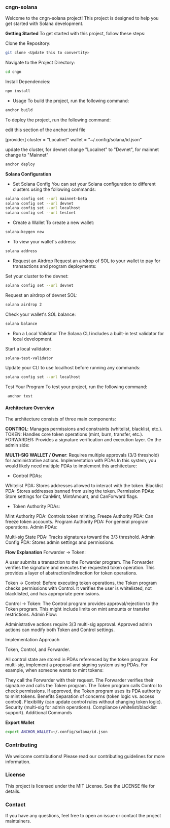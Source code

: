 ### cngn-solana
Welcome to the cngn-solana project! This project is designed to help you get started with Solana development.

**Getting Started**
To get started with this project, follow these steps:

Clone the Repository:

```sh
git clone <Update this to convertity>
```
Navigate to the Project Directory:

```sh
cd cngn
```
Install Dependencies:

```sh
npm install
```
- Usage
To build the project, run the following command:

```sh
anchor build
```

To deploy the project, run the following command:

edit this section of the anchor.toml file

[provider]
cluster = "Localnet"
wallet = "~/.config/solana/id.json"

update the cluster, for devnet change "Localnet" to "Devnet", for mainnet change to "Mainnet"

```sh
anchor deploy
```


**Solana Configuration**
- Set Solana Config
You can set your Solana configuration to different clusters using the following commands:

```sh
solana config set --url mainnet-beta
solana config set --url devnet
solana config set --url localhost
solana config set --url testnet
```
- Create a Wallet
To create a new wallet:

```sh
solana-keygen new
```
- To view your wallet's address:

```sh
solana address
```
- Request an Airdrop
Request an airdrop of SOL to your wallet to pay for transactions and program deployments:

Set your cluster to the devnet:
```sh
solana config set --url devnet
```
Request an airdrop of devnet SOL:

```sh
solana airdrop 2
```
Check your wallet's SOL balance:

```sh
solana balance
```
- Run a Local Validator
The Solana CLI includes a built-in test validator for local development.

Start a local validator:

```sh
solana-test-validator
```
Update your CLI to use localhost before running any commands:

```sh
solana config set --url localhost
```
Test Your Program
To test your project, run the following command:

```sh
 anchor test
 ```

#### Architecture Overview
The architecture consists of three main components:

**CONTROL**: Manages permissions and constraints (whitelist, blacklist, etc.).
TOKEN: Handles core token operations (mint, burn, transfer, etc.).
FORWARDER: Provides a signature verification and execution layer.
On the admin side:

**MULTI-SIG WALLET / Owner**: Requires multiple approvals (3/3 threshold) for administrative actions.
Implementation with PDAs
In this system, you would likely need multiple PDAs to implement this architecture:

- Control PDAs:

Whitelist PDA: Stores addresses allowed to interact with the token.
Blacklist PDA: Stores addresses banned from using the token.
Permission PDAs: Store settings for CanMint, MintAmount, and CanForward flags.

- Token Authority PDAs:

Mint Authority PDA: Controls token minting.
Freeze Authority PDA: Can freeze token accounts.
Program Authority PDA: For general program operations.
Admin PDAs:

Multi-sig State PDA: Tracks signatures toward the 3/3 threshold.
Admin Config PDA: Stores admin settings and permissions.

**Flow Explanation**
Forwarder -> Token:

A user submits a transaction to the Forwarder program.
The Forwarder verifies the signature and executes the requested token operation.
This provides a layer of abstraction/indirection for token operations.

Token -> Control:
Before executing token operations, the Token program checks permissions with Control.
It verifies the user is whitelisted, not blacklisted, and has appropriate permissions.

Control -> Token:
The Control program provides approval/rejection to the Token program.
This might include limits on mint amounts or transfer restrictions.
Admin Flow:

Administrative actions require 3/3 multi-sig approval.
Approved admin actions can modify both Token and Control settings.

Implementation Approach

Token, Control, and Forwarder.

All control state are stored in PDAs referenced by the token program.
For multi-sig, implement a proposal and signing system using PDAs.
For example, when someone wants to mint tokens:

They call the Forwarder with their request.
The Forwarder verifies their signature and calls the Token program.
The Token program calls Control to check permissions.
If approved, the Token program uses its PDA authority to mint tokens.
Benefits
Separation of concerns (token logic vs. access control).
Flexibility (can update control rules without changing token logic).
Security (multi-sig for admin operations).
Compliance (whitelist/blacklist support).
Additional Commands

**Export Wallet**
```sh
export ANCHOR_WALLET=~/.config/solana/id.json
```

### Contributing
We welcome contributions! Please read our contributing guidelines for more information.

### License
This project is licensed under the MIT License. See the LICENSE file for details.

### Contact
If you have any questions, feel free to open an issue or contact the project maintainers.
